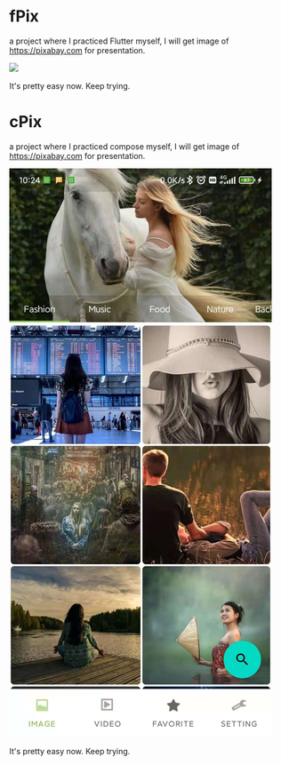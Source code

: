 # fPix

a project where I practiced Flutter myself, I will get image of https://pixabay.com for presentation.

![](./README.assets/Screenshot_2018-12-21-17-45-17-798_com.longforus..png)

It's pretty easy now. Keep trying.

# cPix

a project where I practiced compose myself, I will get image of https://pixabay.com for presentation.

![](./README.assets/20210811102451.jpg)

It's pretty easy now. Keep trying.